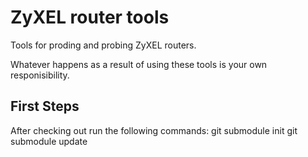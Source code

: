 # ZyXEL router tools

Tools for proding and probing ZyXEL routers.

Whatever happens as a result of using these tools is your own
responisibility.

## First Steps

After checking out run the following commands:
  git submodule init
  git submodule update

